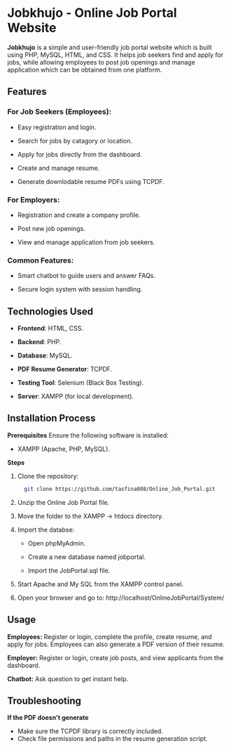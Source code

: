 # Jobkhujo - Online Job Portal Website

**Jobkhujo** is a simple and user-friendly job portal website which is built using PHP, MySQL, HTML, and CSS. It helps job seekers find and apply for jobs, while allowing employees to post job openings and manage application which can be obtained from one platform.

## Features

### For Job Seekers (Employees):
- Easy registration and login.

- Search for jobs by catagory or location.

- Apply for jobs directly from the dashboard.

- Create and manage resume.

- Generate downlodable resume PDFs using TCPDF.

### For Employers:
- Registration and create a company profile.

- Post new job openings.

- View and manage application from job seekers.


### Common Features:
- Smart chatbot to guide users and answer FAQs.

- Secure login system with session handling.


## Technologies Used
- **Frontend**: HTML, CSS.

- **Backend**: PHP.

- **Database**: MySQL.

- **PDF Resume Generator**: TCPDF.

- **Testing Tool**: Selenium (Black Box Testing).

- **Server**: XAMPP (for local development).


## Installation Process
**Prerequisites**
Ensure the following software is installed:
- XAMPP (Apache, PHP, MySQL).

**Steps**
 
  1. Clone the repository:

     ```bash
       git clone https://github.com/tasfina008/Online_Job_Portal.git


  2. Unzip the Online Job Portal file.  
  
  3. Move the folder to the XAMPP -> htdocs directory.
  
  4. Import the databse:
  
     - Open phpMyAdmin.
     
     - Create a new database named jobportal.
     
     - Import the JobPortal.sql file.

 
5. Start Apache and My SQL from the XAMPP control panel.
     
6. Open your browser and go to:
      http://localhost/OnlineJobPortal/System/


## Usage

**Employees:**
Register or login, complete the profile, create resume, and apply for jobs. Employees can also generate a PDF version of their resume.

**Employer:**
Register or login, create job posts, and view applicants from the dashboard.

**Chatbot:**
Ask question to get instant help.


## Troubleshooting
**If the PDF doesn't generate**
  - Make sure the TCPDF library is correctly included.
  - Check file permissions and paths in the resume generation script.

